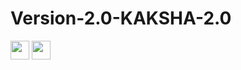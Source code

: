 # Version-2.0-KAKSHA-2.0
<img src="https://media.giphy.com/media/WUlplcMpOCEmTGBtBW/giphy.gif" width="30">
<img src="https://www.canva.com/design/DAE98_SwaMY/9iso9gup7P1uLD4LTIcRtA/watch?utm_content=DAE98_SwaMY&utm_campaign=share_your_design&utm_medium=link&utm_source=shareyourdesignpanel" width="30">
